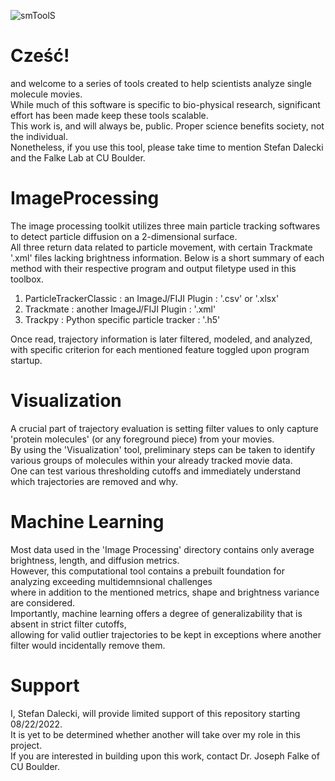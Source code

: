 ![smToolS](https://user-images.githubusercontent.com/89150776/184039244-0408a008-0f11-4c65-a6f5-ae7cab6031d1.png)

# Cześć!  

and welcome to a series of tools created to help scientists analyze single molecule movies.  
While much of this software is specific to bio-physical research, significant effort has been made keep these tools scalable.  
This work is, and will always be, public. Proper science benefits society, not the individual.  
Nonetheless, if you use this tool, please take time to mention Stefan Dalecki and the Falke Lab at CU Boulder. 

# ImageProcessing

The image processing toolkit utilizes three main particle tracking softwares to detect particle diffusion on a 2-dimensional surface.  
All three return data related to particle movement, with certain Trackmate '.xml' files lacking brightness information. 
Below is a short summary of each method with their respective program and output filetype used in this toolbox.  

1. ParticleTrackerClassic : an ImageJ/FIJI Plugin : '.csv' or '.xlsx'
2. Trackmate : another ImageJ/FIJI Plugin : '.xml'
3. Trackpy : Python specific particle tracker : '.h5'

Once read, trajectory information is later filtered, modeled, and analyzed, with specific criterion for each mentioned feature toggled upon program startup.

# Visualization

A crucial part of trajectory evaluation is setting filter values to only capture 'protein molecules' (or any foreground piece) from your movies.  
By using the 'Visualization' tool, preliminary steps can be taken to identify various groups of molecules within your already tracked movie data.  
One can test various thresholding cutoffs and immediately understand which trajectories are removed and why.

# Machine Learning

Most data used in the 'Image Processing' directory contains only average brightness, length, and diffusion metrics.  
However, this computational tool contains a prebuilt foundation for analyzing exceeding multidemnsional challenges  
where in addition to the mentioned metrics, shape and brightness variance are considered.  
Importantly, machine learning offers a degree of generalizability that is absent in strict filter cutoffs,  
allowing for valid outlier trajectories to be kept in exceptions where another filter would incidentally remove them.

# Support

I, Stefan Dalecki, will provide limited support of this repository starting 08/22/2022.  
It is yet to be determined whether another will take over my role in this project.  
If you are interested in building upon this work, contact Dr. Joseph Falke of CU Boulder.  
